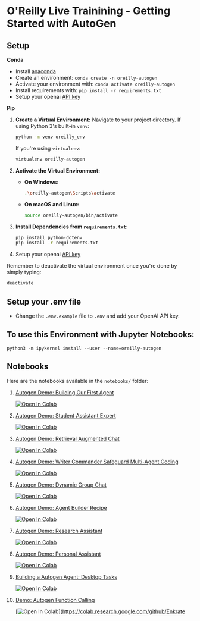 # O'Reilly Live Trainining - Getting Started with AutoGen

## Setup

**Conda**

- Install [anaconda](https://www.anaconda.com/download)
- Create an environment: `conda create -n oreilly-autogen`
- Activate your environment with: `conda activate oreilly-autogen`
- Install requirements with: `pip install -r requirements.txt`
- Setup your openai [API key](https://platform.openai.com/)

**Pip**


1. **Create a Virtual Environment:**
    Navigate to your project directory. If using Python 3's built-in `venv`:
    ```bash
    python -m venv oreilly_env
    ```
    If you're using `virtualenv`:
    ```bash
    virtualenv oreilly-autogen
    ```

2. **Activate the Virtual Environment:**
    - **On Windows:**
      ```bash
      .\oreilly-autogen\Scripts\activate
      ```
    - **On macOS and Linux:**
      ```bash
      source oreilly-autogen/bin/activate
      ```

3. **Install Dependencies from `requirements.txt`:**
    ```bash
    pip install python-dotenv
    pip install -r requirements.txt
    ```

4. Setup your openai [API key](https://platform.openai.com/)

Remember to deactivate the virtual environment once you're done by simply typing:
```bash
deactivate
```

## Setup your .env file

- Change the `.env.example` file to `.env` and add your OpenAI API key.

## To use this Environment with Jupyter Notebooks:

```python3 -m ipykernel install --user --name=oreilly-autogen```

## Notebooks

Here are the notebooks available in the `notebooks/` folder:

1. [Autogen Demo: Building Our First Agent](notebooks/1.0-ls-autogen-demo-building-our-first-agent.ipynb)

   [![Open In Colab](https://colab.research.google.com/assets/colab-badge.svg)](https://colab.research.google.com/github/EnkrateiaLucca/oreilly_live_training_autogen/blob/main/notebooks/1.0-ls-autogen-demo-building-our-first-agent.ipynb)

2. [Autogen Demo: Student Assistant Expert](notebooks/2.0-ls-autogen-demo-student-assistant-expert.ipynb)

   [![Open In Colab](https://colab.research.google.com/assets/colab-badge.svg)](https://colab.research.google.com/github/EnkrateiaLucca/oreilly_live_training_autogen/blob/main/notebooks/2.0-ls-autogen-demo-student-assistant-expert.ipynb)

3. [Autogen Demo: Retrieval Augmented Chat](notebooks/3.0-ls-autogen-demo-retrieval-augmented-chat.ipynb)

   [![Open In Colab](https://colab.research.google.com/assets/colab-badge.svg)](https://colab.research.google.com/github/EnkrateiaLucca/oreilly_live_training_autogen/blob/main/notebooks/3.0-ls-autogen-demo-retrieval-augmented-chat.ipynb)

4. [Autogen Demo: Writer Commander Safeguard Multi-Agent Coding](notebooks/4.0-ls-autogen-demo-writer-commander-safeguard-multi-agent-coding.ipynb)

   [![Open In Colab](https://colab.research.google.com/assets/colab-badge.svg)](https://colab.research.google.com/github/EnkrateiaLucca/oreilly_live_training_autogen/blob/main/notebooks/4.0-ls-autogen-demo-writer-commander-safeguard-multi-agent-coding.ipynb)

5. [Autogen Demo: Dynamic Group Chat](notebooks/5.0-ls-autogen-demo-dynamic-group-chat.ipynb)

   [![Open In Colab](https://colab.research.google.com/assets/colab-badge.svg)](https://colab.research.google.com/github/EnkrateiaLucca/oreilly_live_training_autogen/blob/main/notebooks/5.0-ls-autogen-demo-dynamic-group-chat.ipynb)

6. [Autogen Demo: Agent Builder Recipe](notebooks/6.0-ls-autogen-demo-agent-builder-recipe.ipynb)

   [![Open In Colab](https://colab.research.google.com/assets/colab-badge.svg)](https://colab.research.google.com/github/EnkrateiaLucca/oreilly_live_training_autogen/blob/main/notebooks/6.0-ls-autogen-demo-agent-builder-recipe.ipynb)

7. [Autogen Demo: Research Assistant](notebooks/7.0-ls-autogen-demo-research-assistant.ipynb)

   [![Open In Colab](https://colab.research.google.com/assets/colab-badge.svg)](https://colab.research.google.com/github/EnkrateiaLucca/oreilly_live_training_autogen/blob/main/notebooks/7.0-ls-autogen-demo-research-assistant.ipynb)

8. [Autogen Demo: Personal Assistant](notebooks/8.0-ls-autogen-demo-personal-assistant.ipynb)

   [![Open In Colab](https://colab.research.google.com/assets/colab-badge.svg)](https://colab.research.google.com/github/EnkrateiaLucca/oreilly_live_training_autogen/blob/main/notebooks/8.0-ls-autogen-demo-personal-assistant.ipynb)

9. [Building a Autogen Agent: Desktop Tasks](notebooks/building-a-autogen-agent-desktop-tasks.ipynb)

   [![Open In Colab](https://colab.research.google.com/assets/colab-badge.svg)](https://colab.research.google.com/github/EnkrateiaLucca/oreilly_live_training_autogen/blob/main/notebooks/building-a-autogen-agent-desktop-tasks.ipynb)

10. [Demo: Autogen Function Calling](notebooks/demo-autogen-function-calling.ipynb)

    [![Open In Colab](https://colab.research.google.com/assets/colab-badge.svg)](https://colab.research.google.com/github/Enkrate
